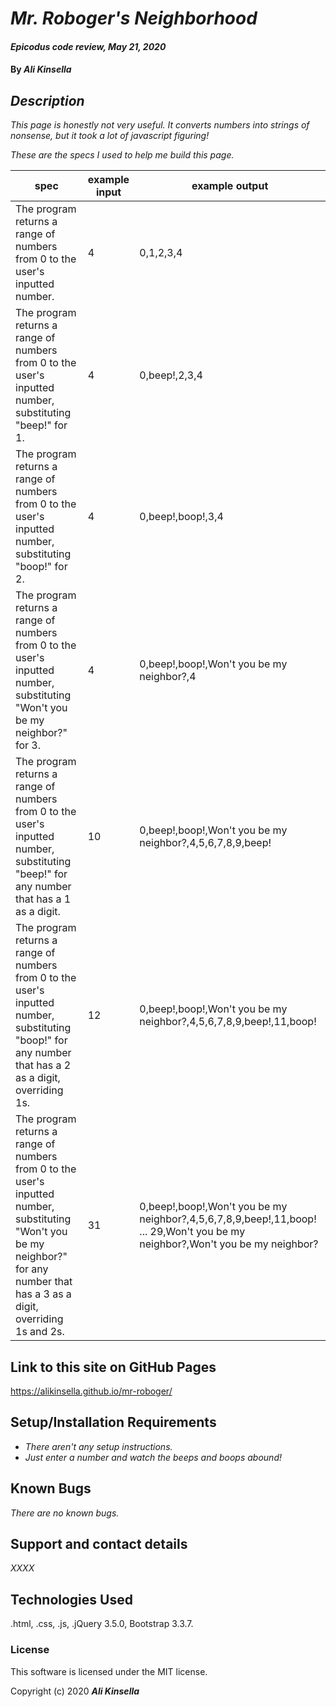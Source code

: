 # _Mr. Roboger's Neighborhood_

#### _Epicodus code review, May 21, 2020_

#### By _**Ali Kinsella**_

## _Description_

_This page is honestly not very useful. It converts numbers into strings of nonsense, but it took a lot of javascript figuring!_

_These are the specs I used to help me build this page._

| **spec** | **example input** | **example output** |
|------|---|---|
| The program returns a range of numbers from 0 to the user's inputted number. | 4 | 0,1,2,3,4 |
| The program returns a range of numbers from 0 to the user's inputted number, substituting "beep!" for 1. | 4 | 0,beep!,2,3,4 |
| The program returns a range of numbers from 0 to the user's inputted number, substituting "boop!" for 2. | 4 | 0,beep!,boop!,3,4 |
| The program returns a range of numbers from 0 to the user's inputted number, substituting "Won't you be my neighbor?" for 3. | 4 | 0,beep!,boop!,Won't you be my neighbor?,4 |
| The program returns a range of numbers from 0 to the user's inputted number, substituting "beep!" for any number that has a 1 as a digit. | 10 | 0,beep!,boop!,Won't you be my  neighbor?,4,5,6,7,8,9,beep! |
| The program returns a range of numbers from 0 to the user's inputted number, substituting "boop!" for any number that has a 2 as a digit, overriding 1s. | 12 | 0,beep!,boop!,Won't you be my  neighbor?,4,5,6,7,8,9,beep!,11,boop!|
| The program returns a range of numbers from 0 to the user's inputted number, substituting "Won't you be my neighbor?" for any number that has a 3 as a digit, overriding 1s and 2s. | 31 | 0,beep!,boop!,Won't you be my  neighbor?,4,5,6,7,8,9,beep!,11,boop! ... 29,Won't you be my neighbor?,Won't you be my neighbor? |


## Link to this site on GitHub Pages

https://alikinsella.github.io/mr-roboger/

## Setup/Installation Requirements

* _There aren't any setup instructions._
* _Just enter a number and watch the beeps and boops abound!_

## Known Bugs

_There are no known bugs._

## Support and contact details

_XXXX_

## Technologies Used
.html, .css, .js, .jQuery 3.5.0, Bootstrap 3.3.7.

### License
This software is licensed under the MIT license.

Copyright (c) 2020 **_Ali Kinsella_**
